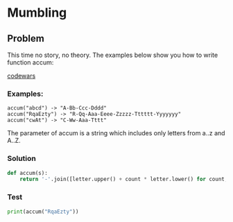 # Mumbling
## Problem

This time no story, no theory. The examples below show you how to write function accum:

[codewars](https://www.codewars.com/kata/5667e8f4e3f572a8f2000039)
### Examples:
```
accum("abcd") -> "A-Bb-Ccc-Dddd"
accum("RqaEzty") -> "R-Qq-Aaa-Eeee-Zzzzz-Tttttt-Yyyyyyy"
accum("cwAt") -> "C-Ww-Aaa-Tttt"
```
The parameter of accum is a string which includes only letters from a..z and A..Z.

### Solution
```python
def accum(s):
    return '-'.join([letter.upper() + count * letter.lower() for count, letter in enumerate(s) ])
```

### Test
```python
print(accum("RqaEzty"))
```